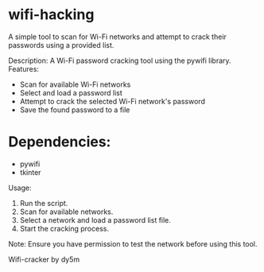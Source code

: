 # wifi-hacking
A simple tool to scan for Wi-Fi networks and attempt to crack their passwords using a provided list.

Description: A Wi-Fi password cracking tool using the pywifi library.
Features:
- Scan for available Wi-Fi networks
- Select and load a password list
- Attempt to crack the selected Wi-Fi network's password
- Save the found password to a file

# Dependencies:
- pywifi
- tkinter

Usage:
1. Run the script.
2. Scan for available networks.
3. Select a network and load a password list file.
4. Start the cracking process.

Note: Ensure you have permission to test the network before using this tool.

Wifi-cracker by dy5m
